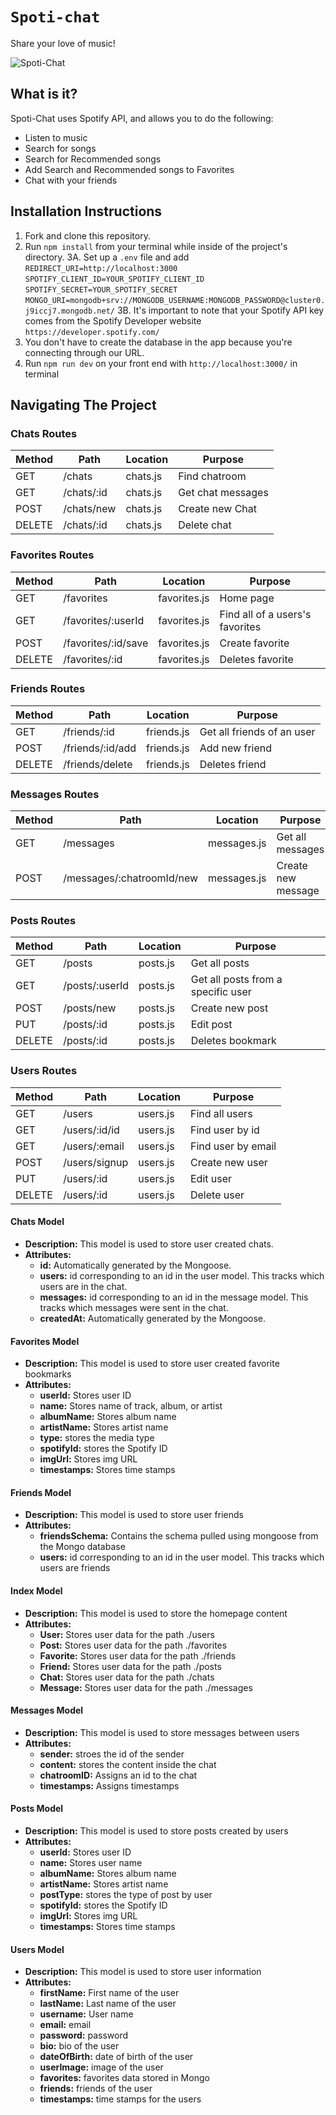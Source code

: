 # `Spoti-chat`

Share your love of music!

![Spoti-Chat](./images/HomePage.png)

## What is it?

Spoti-Chat uses Spotify API, and allows you to do the following:

- Listen to music
- Search for songs
- Search for Recommended songs
- Add Search and Recommended songs to Favorites
- Chat with your friends

## Installation Instructions

1. Fork and clone this repository.
2. Run `npm install` from your terminal while inside of the project's directory.
   3A. Set up a `.env` file and add
   `REDIRECT_URI=http://localhost:3000`
   `SPOTIFY_CLIENT_ID=YOUR_SPOTIFY_CLIENT_ID`
   `SPOTIFY_SECRET=YOUR_SPOTIFY_SECRET`
   `MONGO_URI=mongodb+srv://MONGODB_USERNAME:MONGODB_PASSWORD@cluster0.j9iccj7.mongodb.net/`
   3B. It's important to note that your Spotify API key comes from the Spotify Developer website `https://developer.spotify.com/`
3. You don't have to create the database in the app because you're connecting through our URL.
4. Run `npm run dev` on your front end with `http://localhost:3000/` in terminal

## Navigating The Project

### Chats Routes

| Method | Path       | Location | Purpose           |
| ------ | ---------- | -------- | ----------------- |
| GET    | /chats     | chats.js | Find chatroom     |
| GET    | /chats/:id | chats.js | Get chat messages |
| POST   | /chats/new | chats.js | Create new Chat   |
| DELETE | /chats/:id | chats.js | Delete chat       |

### Favorites Routes

| Method | Path                | Location     | Purpose                         |
| ------ | ------------------- | ------------ | ------------------------------- |
| GET    | /favorites          | favorites.js | Home page                       |
| GET    | /favorites/:userId  | favorites.js | Find all of a users's favorites |
| POST   | /favorites/:id/save | favorites.js | Create favorite                 |
| DELETE | /favorites/:id      | favorites.js | Deletes favorite                |

### Friends Routes

| Method | Path             | Location   | Purpose                    |
| ------ | ---------------- | ---------- | -------------------------- |
| GET    | /friends/:id     | friends.js | Get all friends of an user |
| POST   | /friends/:id/add | friends.js | Add new friend             |
| DELETE | /friends/delete  | friends.js | Deletes friend             |

### Messages Routes

| Method | Path                      | Location    | Purpose            |
| ------ | ------------------------- | ----------- | ------------------ |
| GET    | /messages                 | messages.js | Get all messages   |
| POST   | /messages/:chatroomId/new | messages.js | Create new message |

### Posts Routes

| Method | Path           | Location | Purpose                            |
| ------ | -------------- | -------- | ---------------------------------- |
| GET    | /posts         | posts.js | Get all posts                      |
| GET    | /posts/:userId | posts.js | Get all posts from a specific user |
| POST   | /posts/new     | posts.js | Create new post                    |
| PUT    | /posts/:id     | posts.js | Edit post                          |
| DELETE | /posts/:id     | posts.js | Deletes bookmark                   |

### Users Routes

| Method | Path          | Location | Purpose            |
| ------ | ------------- | -------- | ------------------ |
| GET    | /users        | users.js | Find all users     |
| GET    | /users/:id/id | users.js | Find user by id    |
| GET    | /users/:email | users.js | Find user by email |
| POST   | /users/signup | users.js | Create new user    |
| PUT    | /users/:id    | users.js | Edit user          |
| DELETE | /users/:id    | users.js | Delete user        |

#### Chats Model

- **Description:** This model is used to store user created chats.
- **Attributes:**
  - **id:** Automatically generated by the Mongoose.
  - **users:** id corresponding to an id in the user model. This tracks which users are in the chat.
  - **messages:** id corresponding to an id in the message model. This tracks which messages were sent in the chat.
  - **createdAt:** Automatically generated by the Mongoose.

#### Favorites Model

- **Description:** This model is used to store user created favorite bookmarks
- **Attributes:**
  - **userId:** Stores user ID
  - **name:** Stores name of track, album, or artist
  - **albumName:** Stores album name
  - **artistName:** Stores artist name
  - **type:** stores the media type
  - **spotifyId:** stores the Spotify ID
  - **imgUrl:** Stores img URL
  - **timestamps:** Stores time stamps

#### Friends Model

- **Description:** This model is used to store user friends
- **Attributes:**
  - **friendsSchema:** Contains the schema pulled using mongoose from the Mongo database
  - **users:** id corresponding to an id in the user model. This tracks which users are friends

#### Index Model

- **Description:** This model is used to store the homepage content
- **Attributes:**
  - **User:** Stores user data for the path ./users
  - **Post:** Stores user data for the path ./favorites
  - **Favorite:** Stores user data for the path ./friends
  - **Friend:** Stores user data for the path ./posts
  - **Chat:** Stores user data for the path ./chats
  - **Message:** Stores user data for the path ./messages

#### Messages Model

- **Description:** This model is used to store messages between users
- **Attributes:**
  - **sender:** stroes the id of the sender
  - **content:** stores the content inside the chat
  - **chatroomID:** Assigns an id to the chat
  - **timestamps:** Assigns timestamps

#### Posts Model

- **Description:** This model is used to store posts created by users
- **Attributes:**
  - **userId:** Stores user ID
  - **name:** Stores user name
  - **albumName:** Stores album name
  - **artistName:** Stores artist name
  - **postType:** stores the type of post by user
  - **spotifyId:** stores the Spotify ID
  - **imgUrl:** Stores img URL
  - **timestamps:** Stores time stamps

#### Users Model

- **Description:** This model is used to store user information
- **Attributes:**
  - **firstName:** First name of the user
  - **lastName:** Last name of the user
  - **username:** User name
  - **email:** email
  - **password:** password
  - **bio:** bio of the user
  - **dateOfBirth:** date of birth of the user
  - **userImage:** image of the user
  - **favorites:** favorites data stored in Mongo
  - **friends:** friends of the user
  - **timestamps:** time stamps for the users
